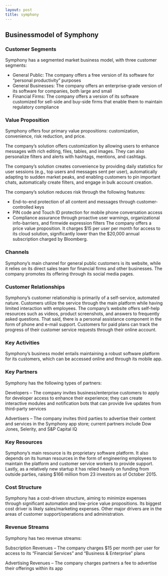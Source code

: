 ```yaml
---
layout: post
title: symphony
---
```


Businessmodel of Symphony
--------------------------

### Customer Segments

Symphony has a segmented market business model, with three customer segments:

 * General Public: The company offers a free version of its software for “personal productivity” purposes
* General Businesses: The company offers an enterprise-grade version of its software for companies, both large and small
* Financial Firms: The company offers a version of its software customized for sell-side and buy-side firms that enable them to maintain regulatory compliance
 ### Value Proposition

Symphony offers four primary value propositions: customization, convenience, risk reduction, and price.

The company’s solution offers customization by allowing users to enhance messages with rich editing, files, tables, and images. They can also personalize filters and alerts with hashtags, mentions, and cashtags.

The company’s solution creates convenience by providing daily statistics for user sessions (e.g., top users and messages sent per user), automatically adapting to sudden market peaks, and enabling customers to pin important chats, automatically create filters, and engage in bulk account creation.

The company’s solution reduces risk through the following features:

 * End-to-end protection of all content and messages through customer-controlled keys
* PIN code and Touch ID protection for mobile phone conversation access
* Compliance assurance through proactive user warnings, organizational info-barriers, and firmwide expression filters
 The company offers a price value proposition. It charges $15 per user per month for access to its cloud solution, significantly lower than the $20,000 annual subscription charged by Bloomberg.

### Channels

Symphony’s main channel for general public customers is its website, while it relies on its direct sales team for financial firms and other businesses. The company promotes its offering through its social media pages.

### Customer Relationships

Symphony’s customer relationship is primarily of a self-service, automated nature. Customers utilize the service through the main platform while having limited interaction with employees. The company’s website offers self-help resources such as videos, product screenshots, and answers to frequently asked questions. That said, there is a personal assistance component in the form of phone and e-mail support. Customers for paid plans can track the progress of their customer service requests through their online account.

### Key Activities

Symphony’s business model entails maintaining a robust software platform for its customers, which can be accessed online and through its mobile app.

### Key Partners

Symphony has the following types of partners:

Developers – The company invites business/enterprise customers to apply for developer access to enhance their experience; they can create interactive modules and notification bots that can provide live updates from third-party services

Advertisers – The company invites third parties to advertise their content and services in the Symphony app store; current partners include Dow Jones, Selerity, and S&P Capital IQ

### Key Resources

Symphony’s main resource is its proprietary software platform. It also depends on its human resources in the form of engineering employees to maintain the platform and customer service workers to provide support. Lastly, as a relatively new startup it has relied heavily on funding from outside parties, raising $166 million from 23 investors as of October 2015.

### Cost Structure

Symphony has a cost-driven structure, aiming to minimize expenses through significant automation and low-price value propositions. Its biggest cost driver is likely sales/marketing expenses. Other major drivers are in the areas of customer support/operations and administration.

### Revenue Streams

Symphony has two revenue streams:

Subscription Revenues – The company charges $15 per month per user for access to its “Financial Services” and “Business & Enterprise” plans

Advertising Revenues – The company charges partners a fee to advertise their offerings within its app
